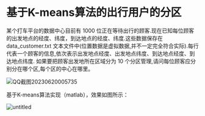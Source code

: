 # 基于K-means算法的出行用户的分区

某个打车平台的数据中心目前有 1000 位正在等待出行的顾客.现在已知每位顾客的出发地点的经度、纬度，到达地点的经度、纬度.这些数据保存在 data_customer.txt 文本文件中(位置数据是虚拟数据,并不一定完全符合实际).每行代表一个顾客的信息,依次表示出发地点经度、出发地点纬度、到达地点经度、到达地点纬度. 如果要把顾客出发地所在区域分为 10 个分区管理,请问每位顾客应分别分在哪个区,每个区的中心在哪里。

![QQ截图20230620005735](https://zjyimage.oss-cn-beijing.aliyuncs.com/202306200057713.png)

基于K-means算法实现（matlab），效果如图所示：

![untitled](https://zjyimage.oss-cn-beijing.aliyuncs.com/202306200057855.png)